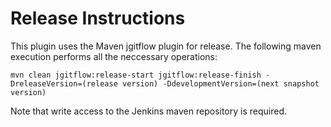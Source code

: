 Release Instructions
=====================

This plugin uses the Maven jgitflow plugin for release.  The following maven execution performs all the neccessary 
operations:
 
```
mvn clean jgitflow:release-start jgitflow:release-finish -DreleaseVersion=(release version) -DdevelopmentVersion=(next snapshot version)
``` 
Note that write access to the Jenkins maven repository is required. 